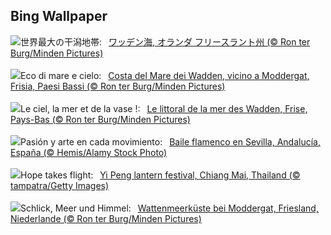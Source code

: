 ## Bing Wallpaper
![](https://www.bing.com/th?id=OHR.FrieslandNetherlands_JA-JP3280523442_UHD.jpg&w=1000)世界最大の干潟地帯:&nbsp;&ensp;[ワッデン海, オランダ フリースラント州 (© Ron ter Burg/Minden Pictures)](https://www.bing.com/th?id=OHR.FrieslandNetherlands_JA-JP3280523442_UHD.jpg)
<br><br/>
![](https://www.bing.com/th?id=OHR.FrieslandNetherlands_IT-IT6096912016_UHD.jpg&w=1000)Eco di mare e cielo:&nbsp;&ensp;[Costa del Mare dei Wadden, vicino a Moddergat, Frisia, Paesi Bassi (© Ron ter Burg/Minden Pictures)](https://www.bing.com/th?id=OHR.FrieslandNetherlands_IT-IT6096912016_UHD.jpg)
<br><br/>
![](https://www.bing.com/th?id=OHR.FrieslandNetherlands_FR-FR3199784151_UHD.jpg&w=1000)Le ciel, la mer et de la vase !:&nbsp;&ensp;[Le littoral de la mer des Wadden, Frise, Pays-Bas (© Ron ter Burg/Minden Pictures)](https://www.bing.com/th?id=OHR.FrieslandNetherlands_FR-FR3199784151_UHD.jpg)
<br><br/>
![](https://www.bing.com/th?id=OHR.FlamencoDay2024_ES-ES0805815742_UHD.jpg&w=1000)Pasión y arte en cada movimiento:&nbsp;&ensp;[Baile flamenco en Sevilla, Andalucía, España (© Hemis/Alamy Stock Photo)](https://www.bing.com/th?id=OHR.FlamencoDay2024_ES-ES0805815742_UHD.jpg)
<br><br/>
![](https://www.bing.com/th?id=OHR.YiPengLanterns_EN-GB5743270673_UHD.jpg&w=1000)Hope takes flight:&nbsp;&ensp;[Yi Peng lantern festival, Chiang Mai, Thailand (© tampatra/Getty Images)](https://www.bing.com/th?id=OHR.YiPengLanterns_EN-GB5743270673_UHD.jpg)
<br><br/>
![](https://www.bing.com/th?id=OHR.FrieslandNetherlands_DE-DE2101104356_UHD.jpg&w=1000)Schlick, Meer und Himmel:&nbsp;&ensp;[Wattenmeerküste bei Moddergat, Friesland, Niederlande (© Ron ter Burg/Minden Pictures)](https://www.bing.com/th?id=OHR.FrieslandNetherlands_DE-DE2101104356_UHD.jpg)
<br><br/>
